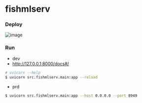 # fishmlserv

### Deploy
![image](https://github.com/user-attachments/assets/3e4b723e-011e-4255-9071-84895c85d19f)

### Run
- dev
- http://127.0.0.1:8000/docs#/
```bash
# uvicorn --help
$ uvicorn src.fishmlserv.main:app --reload
```

- prd
```bash
$ uvicorn src.fishmlserv.main:app --host 0.0.0.0 --port 8949
```
